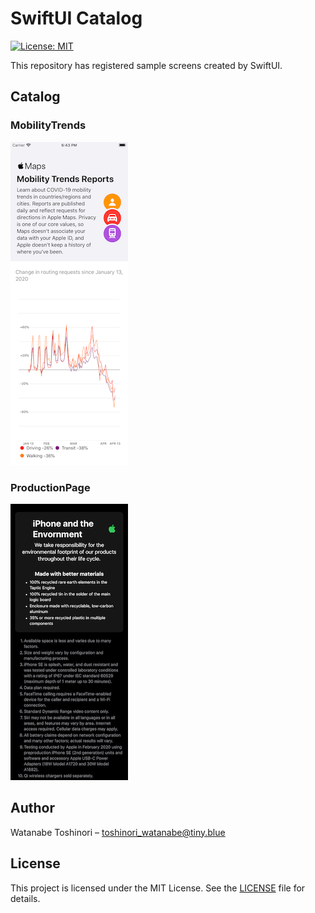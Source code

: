 # SwiftUI Catalog

[![License: MIT](https://img.shields.io/badge/License-MIT-yellow.svg)](https://opensource.org/licenses/MIT)

This repository has registered sample screens created by SwiftUI.

## Catalog

### MobilityTrends

![MobilityTrends](Preview/mobility_trends.png)

### ProductionPage

![ProductionPage](Preview/production_page.png)

## Author

Watanabe Toshinori – toshinori_watanabe@tiny.blue

## License

This project is licensed under the MIT License. See the [LICENSE](LICENSE) file for details.
